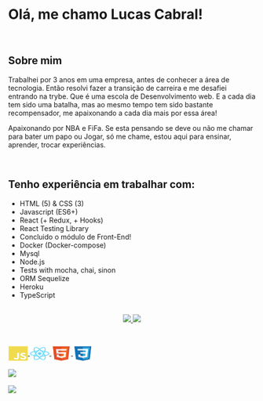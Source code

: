 <h1>Olá, me chamo Lucas Cabral!</h1>
<Br>
 <h2>Sobre mim</h2>
<section>
 <p>Trabalhei por 3 anos em uma empresa, antes de conhecer a área de tecnologia.
    Então resolvi fazer a transição de carreira e me desafiei entrando na trybe.
   Que é uma escola de Desenvolvimento web. E a cada dia tem sido uma batalha,
  mas ao mesmo tempo tem sido bastante recompensador, me apaixonando a cada dia mais por essa área!</P>
  <p> Apaixonando por NBA e FiFa.
 Se esta pensando se deve ou não me chamar para bater um papo ou Jogar, só me chame, estou aqui para ensinar, aprender, trocar experiências.
</p>
</section>

<Br>
 
<h2>Tenho experiência em trabalhar com:</h2>

- HTML (5) & CSS (3)
- Javascript (ES6+)
- React (+ Redux, + Hooks)
- React Testing Library
- Concluido o módulo de Front-End!
- Docker (Docker-compose)
- Mysql
- Node.js
- Tests with mocha, chai, sinon
- ORM Sequelize
- Heroku
- TypeScript

<Br>
<div align="center">
  <a href="https://github.com/Lucas5k">
  <img height="180em" src="https://github-readme-stats.vercel.app/api?username=Lucas5k&show_icons=true&theme=dark&include_all_commits=true&count_private=false"/>
  <img height="180em" src="https://github-readme-stats.vercel.app/api/top-langs/?username=Lucas5k&layout=compact&langs_count=7&theme=dark"/>
</div>
  
  ##
  
<div style="display: inline_block"><br>
  <img align="center" alt="Lucas-Js" height="30" width="40" src="https://raw.githubusercontent.com/devicons/devicon/master/icons/javascript/javascript-plain.svg">
  <img align="center" alt="Lucas-React" height="30" width="40" src="https://raw.githubusercontent.com/devicons/devicon/master/icons/react/react-original.svg">
  <img align="center" alt="Lucas-HTML" height="30" width="40" src="https://raw.githubusercontent.com/devicons/devicon/master/icons/html5/html5-original.svg">
  <img align="center" alt="Lucas-CSS" height="30" width="40" src="https://raw.githubusercontent.com/devicons/devicon/master/icons/css3/css3-original.svg">
</div>
  <br>
  <div> 
  <a href = "mailto:lucascabral112347@gmail.com"><img src="https://img.shields.io/badge/-Gmail-%23333?style=for-the-badge&logo=gmail&logoColor=white" target="_blank"></a>
   
  <a href="https://www.linkedin.com/in/lucas-cabral-0a2678221" target="_blank"><img src="https://img.shields.io/badge/-LinkedIn-%230077B5?style=for-the-badge&logo=linkedin&logoColor=white" target="_blank"></a> 
</div>
